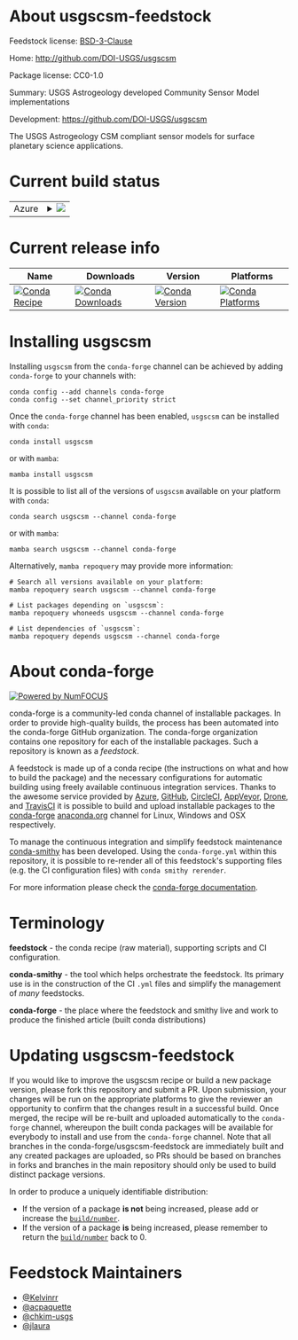 About usgscsm-feedstock
=======================

Feedstock license: [BSD-3-Clause](https://github.com/conda-forge/usgscsm-feedstock/blob/main/LICENSE.txt)

Home: http://github.com/DOI-USGS/usgscsm

Package license: CC0-1.0

Summary: USGS Astrogeology developed Community Sensor Model implementations

Development: https://github.com/DOI-USGS/usgscsm

The USGS Astrogeology CSM compliant sensor models for surface planetary
science applications.


Current build status
====================


<table>
    
  <tr>
    <td>Azure</td>
    <td>
      <details>
        <summary>
          <a href="https://dev.azure.com/conda-forge/feedstock-builds/_build/latest?definitionId=6518&branchName=main">
            <img src="https://dev.azure.com/conda-forge/feedstock-builds/_apis/build/status/usgscsm-feedstock?branchName=main">
          </a>
        </summary>
        <table>
          <thead><tr><th>Variant</th><th>Status</th></tr></thead>
          <tbody><tr>
              <td>linux_64</td>
              <td>
                <a href="https://dev.azure.com/conda-forge/feedstock-builds/_build/latest?definitionId=6518&branchName=main">
                  <img src="https://dev.azure.com/conda-forge/feedstock-builds/_apis/build/status/usgscsm-feedstock?branchName=main&jobName=linux&configuration=linux%20linux_64_" alt="variant">
                </a>
              </td>
            </tr><tr>
              <td>osx_64</td>
              <td>
                <a href="https://dev.azure.com/conda-forge/feedstock-builds/_build/latest?definitionId=6518&branchName=main">
                  <img src="https://dev.azure.com/conda-forge/feedstock-builds/_apis/build/status/usgscsm-feedstock?branchName=main&jobName=osx&configuration=osx%20osx_64_" alt="variant">
                </a>
              </td>
            </tr>
          </tbody>
        </table>
      </details>
    </td>
  </tr>
</table>

Current release info
====================

| Name | Downloads | Version | Platforms |
| --- | --- | --- | --- |
| [![Conda Recipe](https://img.shields.io/badge/recipe-usgscsm-green.svg)](https://anaconda.org/conda-forge/usgscsm) | [![Conda Downloads](https://img.shields.io/conda/dn/conda-forge/usgscsm.svg)](https://anaconda.org/conda-forge/usgscsm) | [![Conda Version](https://img.shields.io/conda/vn/conda-forge/usgscsm.svg)](https://anaconda.org/conda-forge/usgscsm) | [![Conda Platforms](https://img.shields.io/conda/pn/conda-forge/usgscsm.svg)](https://anaconda.org/conda-forge/usgscsm) |

Installing usgscsm
==================

Installing `usgscsm` from the `conda-forge` channel can be achieved by adding `conda-forge` to your channels with:

```
conda config --add channels conda-forge
conda config --set channel_priority strict
```

Once the `conda-forge` channel has been enabled, `usgscsm` can be installed with `conda`:

```
conda install usgscsm
```

or with `mamba`:

```
mamba install usgscsm
```

It is possible to list all of the versions of `usgscsm` available on your platform with `conda`:

```
conda search usgscsm --channel conda-forge
```

or with `mamba`:

```
mamba search usgscsm --channel conda-forge
```

Alternatively, `mamba repoquery` may provide more information:

```
# Search all versions available on your platform:
mamba repoquery search usgscsm --channel conda-forge

# List packages depending on `usgscsm`:
mamba repoquery whoneeds usgscsm --channel conda-forge

# List dependencies of `usgscsm`:
mamba repoquery depends usgscsm --channel conda-forge
```


About conda-forge
=================

[![Powered by
NumFOCUS](https://img.shields.io/badge/powered%20by-NumFOCUS-orange.svg?style=flat&colorA=E1523D&colorB=007D8A)](https://numfocus.org)

conda-forge is a community-led conda channel of installable packages.
In order to provide high-quality builds, the process has been automated into the
conda-forge GitHub organization. The conda-forge organization contains one repository
for each of the installable packages. Such a repository is known as a *feedstock*.

A feedstock is made up of a conda recipe (the instructions on what and how to build
the package) and the necessary configurations for automatic building using freely
available continuous integration services. Thanks to the awesome service provided by
[Azure](https://azure.microsoft.com/en-us/services/devops/), [GitHub](https://github.com/),
[CircleCI](https://circleci.com/), [AppVeyor](https://www.appveyor.com/),
[Drone](https://cloud.drone.io/welcome), and [TravisCI](https://travis-ci.com/)
it is possible to build and upload installable packages to the
[conda-forge](https://anaconda.org/conda-forge) [anaconda.org](https://anaconda.org/)
channel for Linux, Windows and OSX respectively.

To manage the continuous integration and simplify feedstock maintenance
[conda-smithy](https://github.com/conda-forge/conda-smithy) has been developed.
Using the ``conda-forge.yml`` within this repository, it is possible to re-render all of
this feedstock's supporting files (e.g. the CI configuration files) with ``conda smithy rerender``.

For more information please check the [conda-forge documentation](https://conda-forge.org/docs/).

Terminology
===========

**feedstock** - the conda recipe (raw material), supporting scripts and CI configuration.

**conda-smithy** - the tool which helps orchestrate the feedstock.
                   Its primary use is in the construction of the CI ``.yml`` files
                   and simplify the management of *many* feedstocks.

**conda-forge** - the place where the feedstock and smithy live and work to
                  produce the finished article (built conda distributions)


Updating usgscsm-feedstock
==========================

If you would like to improve the usgscsm recipe or build a new
package version, please fork this repository and submit a PR. Upon submission,
your changes will be run on the appropriate platforms to give the reviewer an
opportunity to confirm that the changes result in a successful build. Once
merged, the recipe will be re-built and uploaded automatically to the
`conda-forge` channel, whereupon the built conda packages will be available for
everybody to install and use from the `conda-forge` channel.
Note that all branches in the conda-forge/usgscsm-feedstock are
immediately built and any created packages are uploaded, so PRs should be based
on branches in forks and branches in the main repository should only be used to
build distinct package versions.

In order to produce a uniquely identifiable distribution:
 * If the version of a package **is not** being increased, please add or increase
   the [``build/number``](https://docs.conda.io/projects/conda-build/en/latest/resources/define-metadata.html#build-number-and-string).
 * If the version of a package **is** being increased, please remember to return
   the [``build/number``](https://docs.conda.io/projects/conda-build/en/latest/resources/define-metadata.html#build-number-and-string)
   back to 0.

Feedstock Maintainers
=====================

* [@Kelvinrr](https://github.com/Kelvinrr/)
* [@acpaquette](https://github.com/acpaquette/)
* [@chkim-usgs](https://github.com/chkim-usgs/)
* [@jlaura](https://github.com/jlaura/)

